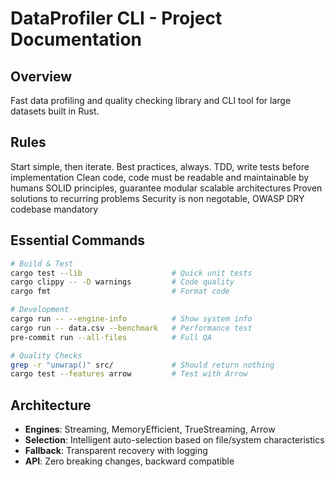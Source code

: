 # DataProfiler CLI - Project Documentation

## Overview

Fast data profiling and quality checking library and CLI tool for large datasets built in Rust.

## Rules

Start simple, then iterate.
Best practices, always.
TDD, write tests before implementation
Clean code, code must be readable and maintainable by humans
SOLID principles, guarantee modular scalable architectures
Proven solutions to recurring problems
Security is non negotable, OWASP
DRY codebase mandatory

## Essential Commands

```bash
# Build & Test
cargo test --lib                    # Quick unit tests
cargo clippy -- -D warnings         # Code quality
cargo fmt                           # Format code

# Development
cargo run -- --engine-info          # Show system info
cargo run -- data.csv --benchmark   # Performance test
pre-commit run --all-files          # Full QA

# Quality Checks
grep -r "unwrap()" src/             # Should return nothing
cargo test --features arrow         # Test with Arrow
```

## Architecture

- **Engines**: Streaming, MemoryEfficient, TrueStreaming, Arrow
- **Selection**: Intelligent auto-selection based on file/system characteristics
- **Fallback**: Transparent recovery with logging
- **API**: Zero breaking changes, backward compatible
